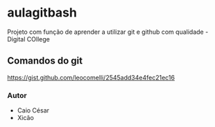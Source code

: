 # aulagitbash
Projeto com função de aprender a utilizar git e github com qualidade - Digital COllege

## Comandos do git
https://gist.github.com/leocomelli/2545add34e4fec21ec16

### Autor
- Caio César
- Xicão
